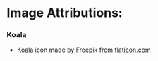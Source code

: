 
# Image Attributions:

### Koala
* [Koala](https://www.flaticon.com/free-icon/koala_2424348) icon made by [Freepik](https://www.flaticon.com/authors/freepik) from [flaticon.com](https://www.flaticon.com/)

